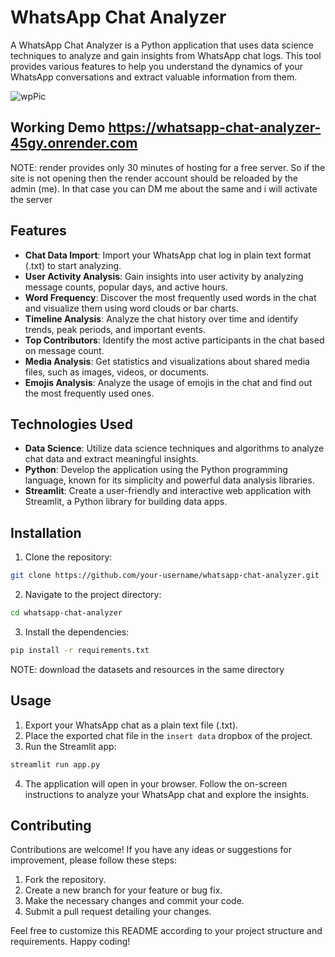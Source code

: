 # WhatsApp Chat Analyzer



A WhatsApp Chat Analyzer is a Python application that uses data science techniques to analyze and gain insights from WhatsApp chat logs. This tool provides various features to help you understand the dynamics of your WhatsApp conversations and extract valuable information from them.

![wpPic](https://github.com/MZKhan18/WhatsApp-Chat-Annalyzer/assets/83308074/f2fa304b-96cd-490f-9c4b-a9fbacd619dd)



## Working Demo https://whatsapp-chat-analyzer-45gy.onrender.com

NOTE: render provides only 30 minutes of hosting for a free server. So if the site is not opening then the render account should be reloaded by the admin (me). 
In that case you can DM me about the same and i will activate the server

## Features

- **Chat Data Import**: Import your WhatsApp chat log in plain text format (.txt) to start analyzing.
- **User Activity Analysis**: Gain insights into user activity by analyzing message counts, popular days, and active hours.
- **Word Frequency**: Discover the most frequently used words in the chat and visualize them using word clouds or bar charts.
- **Timeline Analysis**: Analyze the chat history over time and identify trends, peak periods, and important events.
- **Top Contributors**: Identify the most active participants in the chat based on message count.
- **Media Analysis**: Get statistics and visualizations about shared media files, such as images, videos, or documents.
- **Emojis Analysis**: Analyze the usage of emojis in the chat and find out the most frequently used ones.

## Technologies Used

- **Data Science**: Utilize data science techniques and algorithms to analyze chat data and extract meaningful insights.
- **Python**: Develop the application using the Python programming language, known for its simplicity and powerful data analysis libraries.
- **Streamlit**: Create a user-friendly and interactive web application with Streamlit, a Python library for building data apps.

## Installation

1. Clone the repository:

```bash
git clone https://github.com/your-username/whatsapp-chat-analyzer.git
```

2. Navigate to the project directory:

```bash
cd whatsapp-chat-analyzer
```

3. Install the dependencies:

```bash
pip install -r requirements.txt
```
NOTE: download the datasets and resources in the same directory

## Usage

1. Export your WhatsApp chat as a plain text file (.txt).
2. Place the exported chat file in the `insert data` dropbox of the project.
3. Run the Streamlit app:

```bash
streamlit run app.py
```

4. The application will open in your browser. Follow the on-screen instructions to analyze your WhatsApp chat and explore the insights.

## Contributing

Contributions are welcome! If you have any ideas or suggestions for improvement, please follow these steps:

1. Fork the repository.
2. Create a new branch for your feature or bug fix.
3. Make the necessary changes and commit your code.
4. Submit a pull request detailing your changes.


Feel free to customize this README according to your project structure and requirements. Happy coding!

